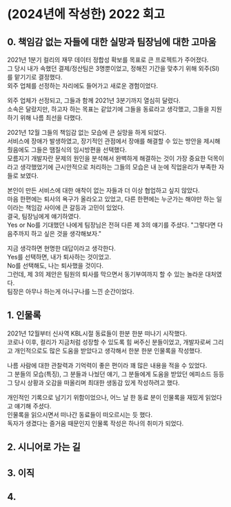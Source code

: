 # (2024년에 작성한) 2022 회고 

## 0. 책임감 없는 자들에 대한 실망과 팀장님에 대한 고마움

2021년 1분기 컬리의 재무 데이터 정합성 확보를 목표로 큰 프로젝트가 주어졌다.  
그 당시 내가 속했던 결제/정산팀은 3명뿐이었고, 정해진 기간을 맞추기 위해 외주(SI)를 맡기기로 결정했다.  
외주 업체를 선정하는 자리에도 들어가고 새로운 경험이었다.  

외주 업체가 선정되고, 그들과 함께 2021년 3분기까지 열심히 달렸다.  
소속은 달랐지만, 하고자 하는 목표는 같았기에 그들을 동료라고 생각했고, 그들을 지원하기 위해 나름 최선을 다했다.  

2021년 12월 그들의 책임감 없는 모습에 큰 실망을 하게 되었다.  
서비스에 장애가 발생하였고, 장기적인 관점에서 장애를 해결할 수 있는 방안을 제시해줬음에도 그들은 땜질식의 임시방편을 선택했다.  
모름지기 개발자란 문제의 원인을 분석해서 완벽하게 해결하는 것이 가장 중요한 덕목이라고 생각했었기에 근시안적으로 처리하는 그들의 모습은 내 눈에 직업윤리가 부족한 자들로 보였다.  

본인이 만든 서비스에 대한 애착이 없는 자들과 더 이상 협업하고 싶지 않았다.  
마음 한편에는 퇴사의 욕구가 올라오고 있었고, 다른 한편에는 누군가는 해야만 하는 일이라는 책임감 사이에 큰 갈등과 고민이 있었다.  
결국, 팀장님에게 얘기하였다.  
Yes or No를 기대했던 나에게 팀장님은 전혀 다른 제 3의 얘기를 주셨다. "그렇다면 다음주까지 하고 싶은 것을 생각해보자."  

지금 생각하면 현명한 대답이라고 생각한다.  
Yes를 선택하면, 내가 퇴사하는 것이었고.  
No를 선택해도, 나는 퇴사했을 것이다.  
그런데, 제 3의 제안은 팀원의 퇴사를 막으면서 동기부여까지 할 수 있는 놀라운 대처였다.  
팀장은 아무나 하는게 아니구나를 느낀 순간이었다.  


## 1. 인물록

2021년 12월부터 신사역 KBL시절 동료들이 한분 한분 떠나기 시작했다.  
코로나 이후, 컬리가 지금처럼 성장할 수 있도록 힘 써주신 분들이었고, 개발자로써 그리고 개인적으로도 많은 도움을 받았다고 생각해서 한분 한분 인물록을 작성했다.  

나름 사람에 대한 관찰력과 기억력이 좋은 편이라 꽤 많은 내용을 적을 수 있었다.  
그 분들의 모습(특징), 그 분들과 나눴던 얘기, 그 분들에게 도움을 받았던 에피소드 등등  
그 당시 상황과 오감을 떠올리며 최대한 생동감 있게 작성하려고 했다.  

개인적인 기록으로 남기기 위함이었으나, 어느 날 한 동료 분이 인물록을 재밌게 읽었다고 얘기해 주셨다.  
인물록을 읽으시면서 떠나간 동료들이 떠오르시는 듯 했다.  
독자가 생겼다는 즐거움 때문인지 인물록 작성은 하나의 취미가 되었다.  


## 2. 시니어로 가는 길


## 3. 이직


## 4. 

